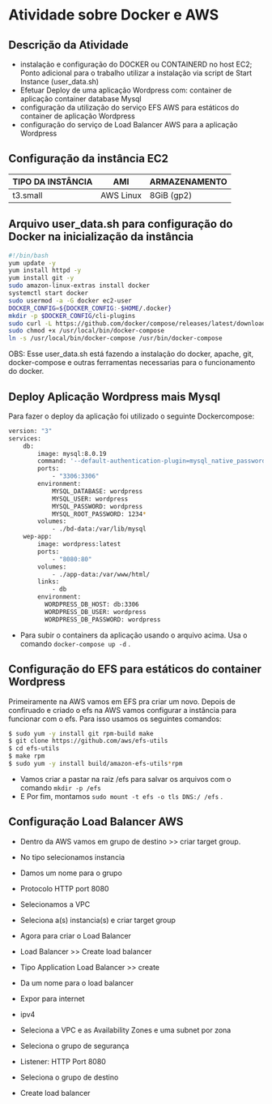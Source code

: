 # Atividade sobre Docker e AWS
## Descrição da Atividade
-  instalação e configuração do DOCKER ou
CONTAINERD no host EC2;
Ponto adicional para o trabalho utilizar a
instalação via script de Start Instance
(user_data.sh)
- Efetuar Deploy de uma aplicação Wordpress
com:
container de aplicação
container database Mysql
- configuração da utilização do serviço EFS
AWS para estáticos do container de aplicação
Wordpress
- configuração do serviço de Load Balancer
AWS para a aplicação Wordpress

## Configuração da instância EC2

| TIPO DA INSTÂNCIA | AMI | ARMAZENAMENTO |
| --- | ----------- | ----------- |
| t3.small | AWS Linux | 8GiB (gp2) |


## Arquivo user_data.sh para configuração do Docker na inicialização da instância

```sh
#!/bin/bash
yum update -y
yum install httpd -y
yum install git -y
sudo amazon-linux-extras install docker
systemctl start docker
sudo usermod -a -G docker ec2-user
DOCKER_CONFIG=${DOCKER_CONFIG:-$HOME/.docker}
mkdir -p $DOCKER_CONFIG/cli-plugins
sudo curl -L https://github.com/docker/compose/releases/latest/download/docker-compose-$(uname -s)-$(uname -m) -o /usr/local/bin/docker-compose
sudo chmod +x /usr/local/bin/docker-compose
ln -s /usr/local/bin/docker-compose /usr/bin/docker-compose
```
OBS: Esse user_data.sh está fazendo a instalação do docker, apache, git, docker-compose e outras ferramentas necessarias para o funcionamento do docker.

## Deploy Aplicação Wordpress mais Mysql

Para fazer o deploy da aplicação foi utilizado o seguinte Dockercompose:

```sh
version: "3"
services:
    db:
        image: mysql:8.0.19
        command: '--default-authentication-plugin=mysql_native_password'
        ports:
            - "3306:3306"
        environment:
            MYSQL_DATABASE: wordpress
            MYSQL_USER: wordpress
            MYSQL_PASSWORD: wordpress
            MYSQL_ROOT_PASSWORD: 1234*
        volumes:
            - ./bd-data:/var/lib/mysql
    wep-app:
        image: wordpress:latest
        ports:
            - "8080:80"
        volumes:
            - ./app-data:/var/www/html/
        links:
            - db
        environment:
          WORDPRESS_DB_HOST: db:3306
          WORDPRESS_DB_USER: wordpress
          WORDPRESS_DB_PASSWORD: wordpress
```
- Para subir o containers da aplicação usando o arquivo acima. Usa o comando ``docker-compose up -d`` .

## Configuração do EFS para estáticos do container Wordpress

Primeiramente na AWS vamos em EFS pra criar um novo.
Depois de confiruado e criado o efs na AWS vamos configurar a instância para funcionar com o efs.
Para isso usamos os seguintes comandos:
```sh
$ sudo yum -y install git rpm-build make
$ git clone https://github.com/aws/efs-utils
$ cd efs-utils
$ make rpm
$ sudo yum -y install build/amazon-efs-utils*rpm
```
- Vamos criar a pastar na raiz /efs para salvar os arquivos com o comando ``mkdir -p /efs``
- E Por fim, montamos ``sudo mount -t efs -o tls DNS:/ /efs`` .

## Configuração Load Balancer AWS

- Dentro da AWS vamos em grupo de destino >> criar target group.
- No tipo selecionamos instancia 
- Damos um nome para o grupo
- Protocolo HTTP port 8080
- Selecionamos a VPC
- Seleciona a(s) instancia(s) e criar target group

- Agora para criar o Load Balancer
- Load Balancer >> Create load balancer
- Tipo Application Load Balancer >> create
- Da um nome para o load balancer
- Expor para internet
- ipv4
- Seleciona a VPC e as Availability Zones e uma subnet por zona
- Seleciona o grupo de segurança
- Listener: HTTP Port 8080
- Seleciona o grupo de destino
- Create load balancer

